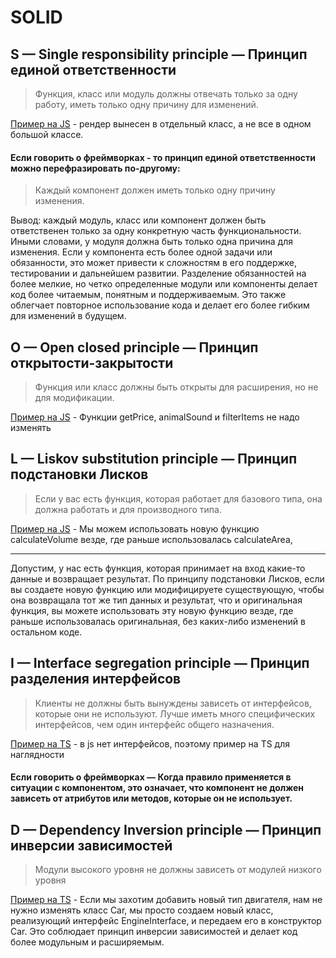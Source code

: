 # SOLID

## S — Single responsibility principle — Принцип единой ответственности
> Функция, класс или модуль должны отвечать только за одну работу, иметь только одну причину для изменений.

[Пример на JS](public/1_S.js) - рендер вынесен в отдельный класс, а не все в одном большой классе.

#### Если говорить о фреймворках - то принцип единой ответственности можно перефразировать по-другому: 

>Каждый компонент должен иметь только одну причину изменения.

Вывод: каждый модуль, класс или компонент должен быть ответственен только за одну конкретную часть функциональности. Иными словами, у модуля должна быть только одна причина для изменения. Если у компонента есть более одной задачи или обязанности, это может привести к сложностям в его поддержке, тестировании и дальнейшем развитии. Разделение обязанностей на более мелкие, но четко определенные модули или компоненты делает код более читаемым, понятным и поддерживаемым. Это также облегчает повторное использование кода и делает его более гибким для изменений в будущем.

## O — Open closed principle — Принцип открытости-закрытости
> Функция или класс должны быть открыты для расширения, но не для модификации.

[Пример на JS](public/2_O.js) - Функции getPrice, animalSound и filterItems не надо изменять

## L — Liskov substitution principle —  Принцип подстановки Лисков
> Если у вас есть функция, которая работает для базового типа, она должна работать и для производного типа.

[Пример на JS](public/3_L.js) -  Мы можем использовать новую функцию calculateVolume везде, где раньше использовалась calculateArea,
 ****
 Допустим, у нас есть функция, которая принимает на вход какие-то данные и возвращает результат. По принципу подстановки Лисков, если вы создаете новую функцию или модифицируете существующую, чтобы она возвращала тот же тип данных и результат, что и оригинальная функция, вы можете использовать эту новую функцию везде, где раньше использовалась оригинальная, без каких-либо изменений в остальном коде.

 ## I — Interface segregation principle — Принцип разделения интерфейсов
 > Клиенты не должны быть вынуждены зависеть от интерфейсов, которые они не используют. Лучше иметь много специфических интерфейсов, чем один интерфейс общего назначения.

[Пример на TS](public/4_I.ts) - в js нет интерфейсов, поэтому пример на TS для наглядности 

#### Если говорить о фреймворках — Когда правило применяется в ситуации с компонентом, это означает, что компонент не должен зависеть от атрибутов или методов, которые он не использует. 

 ## D — Dependency Inversion principle — Принцип инверсии зависимостей
 > Модули высокого уровня не должны зависеть от модулей низкого уровня

 [Пример на TS](public/5_D.ts)  -  Если мы захотим добавить новый тип двигателя, нам не нужно изменять класс Car, мы просто создаем новый класс, реализующий интерфейс EngineInterface, и передаем его в конструктор Car. Это соблюдает принцип инверсии зависимостей и делает код более модульным и расширяемым.